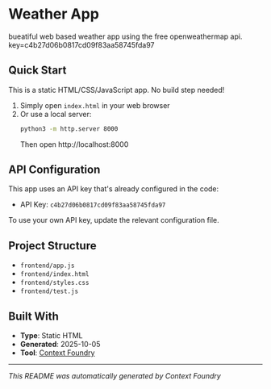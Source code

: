 # Weather App

bueatiful web based weather app using the free openweathermap api. key=c4b27d06b0817cd09f83aa58745fda97

## Quick Start

This is a static HTML/CSS/JavaScript app. No build step needed!

1. Simply open `index.html` in your web browser
2. Or use a local server:
   ```bash
   python3 -m http.server 8000
   ```
   Then open http://localhost:8000
## API Configuration

This app uses an API key that's already configured in the code:
- API Key: `c4b27d06b0817cd09f83aa58745fda97`

To use your own API key, update the relevant configuration file.

## Project Structure

- `frontend/app.js`
- `frontend/index.html`
- `frontend/styles.css`
- `frontend/test.js`

## Built With

- **Type**: Static HTML
- **Generated**: 2025-10-05
- **Tool**: [Context Foundry](https://github.com/your-repo/context-foundry)

---

*This README was automatically generated by Context Foundry*
